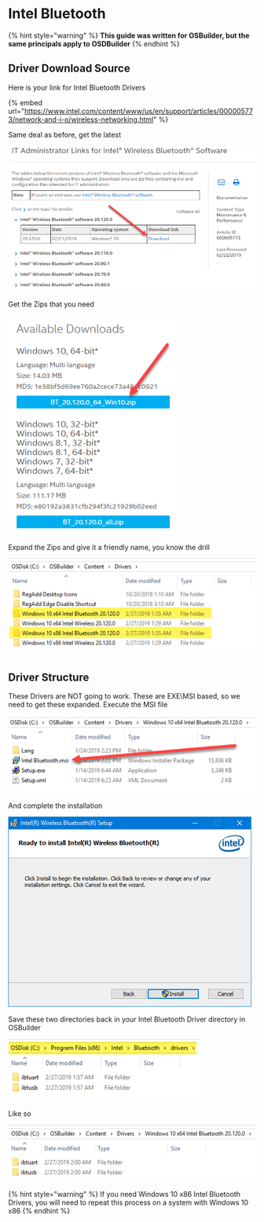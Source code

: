 # Intel Bluetooth

{% hint style="warning" %}
**This guide was written for OSBuilder, but the same principals apply to OSDBuilder**
{% endhint %}

## Driver Download Source

Here is your link for Intel Bluetooth Drivers

{% embed url="https://www.intel.com/content/www/us/en/support/articles/000005773/network-and-i-o/wireless-networking.html" %}

Same deal as before, get the latest

![](../../../../../.gitbook/assets/image%20%2832%29.png)

Get the Zips that you need

![](../../../../../.gitbook/assets/image%20%28117%29.png)

Expand the Zips and give it a friendly name, you know the drill

![](../../../../../.gitbook/assets/image%20%28120%29.png)

## 

## Driver Structure

These Drivers are NOT going to work.  These are EXE\MSI based, so we need to get these expanded.  Execute the MSI file

![](../../../../../.gitbook/assets/image%20%2864%29.png)

And complete the installation

![](../../../../../.gitbook/assets/image%20%2842%29.png)

Save these two directories back in your Intel Bluetooth Driver directory in OSBuilder

![](../../../../../.gitbook/assets/image%20%2882%29.png)

Like so

![](../../../../../.gitbook/assets/image%20%28128%29.png)

{% hint style="warning" %}
If you need Windows 10 x86 Intel Bluetooth Drivers, you will need to repeat this process on a system with Windows 10 x86
{% endhint %}


